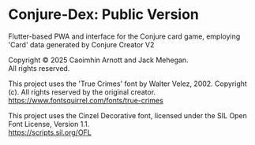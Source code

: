 # Conjure-Dex: Public Version

Flutter-based PWA and interface for the Conjure card game, employing 'Card' data generated by Conjure Creator V2

Copyright © 2025 Caoimhín Arnott and Jack Mehegan.  
All rights reserved.

This project uses the 'True Crimes' font by Walter Velez, 2002. Copyright (c). All rights reserved by the original creator.
https://www.fontsquirrel.com/fonts/true-crimes

This project uses the Cinzel Decorative font, licensed under the SIL Open Font License, Version 1.1.  
https://scripts.sil.org/OFL